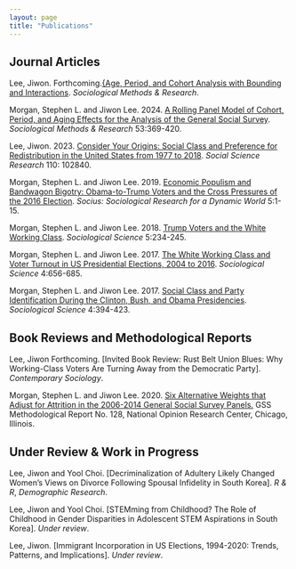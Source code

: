 ```yaml
---
layout: page
title: "Publications"
---
```


## Journal Articles

Lee, Jiwon. Forthcoming.[{Age, Period, and Cohort Analysis with Bounding and Interactions](https://journals.sagepub.com/doi/10.1177/00491241241266279). *Sociological Methods & Research*.

Morgan, Stephen L. and Jiwon Lee. 2024. [A Rolling Panel Model of Cohort, Period, and Aging Effects for the Analysis of the General Social Survey](https://journals.sagepub.com/doi/abs/10.1177/00491241211043135). *Sociological Methods & Research* 53:369-420. 

Lee, Jiwon. 2023. [Consider Your Origins: Social Class and Preference for Redistribution in the United States from 1977 to 2018](https://www.sciencedirect.com/science/article/pii/S0049089X22001557). *Social Science Research* 110: 102840.

Morgan, Stephen L. and  Jiwon Lee. 2019. [Economic Populism and Bandwagon Bigotry: Obama-to-Trump Voters and the Cross Pressures of the 2016 Election](https://journals.sagepub.com/doi/pdf/10.1177/2378023119871119). *Socius: Sociological Research for a Dynamic World* 5:1-15.

Morgan, Stephen L. and  Jiwon Lee. 2018. [Trump Voters and the White Working Class](https://www.sociologicalscience.com/download/vol-5/april/SocSci_v5_234to245.pdf). *Sociological Science* 5:234-245.

Morgan, Stephen L. and  Jiwon Lee. 2017. [The White Working Class and Voter Turnout in US Presidential Elections, 2004 to 2016](https://www.sociologicalscience.com/download/vol-4/november/SocSci_v4_656to685.pdf). *Sociological Science* 4:656-685.

Morgan, Stephen L. and  Jiwon Lee. 2017. [Social Class and Party Identification During the Clinton, Bush, and Obama Presidencies](https://www.sociologicalscience.com/download/vol-4/august/SocSci_v4_394to423.pdf). *Sociological Science* 4:394-423.

## Book Reviews and Methodological Reports

Lee, Jiwon Forthcoming. [Invited Book Review: Rust Belt Union Blues: Why Working-Class Voters Are Turning Away from the Democratic Party]. *Contemporary Sociology*.

Morgan, Stephen L. and Jiwon Lee. 2020. [Six Alternative Weights that Adjust for Attrition in the 2006-2014 General Social Survey Panels.](https://gss.norc.org/Documents/reports/methodological-reports/MR132%20Panel-Weights.pdf) GSS Methodological Report No. 128, National Opinion Research Center, Chicago, Illinois. 

## Under Review & Work in Progress

Lee, Jiwon and Yool Choi. [Decriminalization of Adultery Likely Changed Women’s Views on Divorce Following Spousal Infidelity in South Korea]. *R & R*, *Demographic Research*.

Lee, Jiwon and Yool Choi. [STEMming from Childhood? The Role of Childhood in Gender Disparities in Adolescent STEM Aspirations in South Korea]. *Under review*. 

Lee, Jiwon. [Immigrant Incorporation in US Elections, 1994-2020: Trends, Patterns, and Implications]. *Under review*.  
